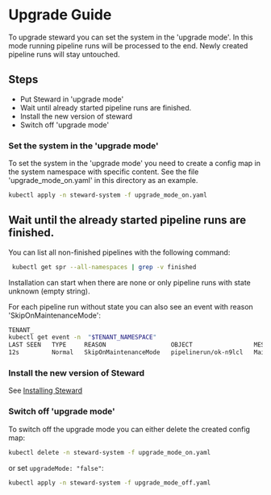 # Upgrade Guide

To upgrade steward you can set the system in the 'upgrade mode'.
In this mode running pipeline runs will be processed to the end.
Newly created pipeline runs will stay untouched.

## Steps

- Put Steward in 'upgrade mode'
- Wait until already started pipeline runs are finished.
- Install the new version of steward
- Switch off 'upgrade mode'


### Set the system in the 'upgrade mode'

To set the system in the 'upgrade mode' you need to create a config map in the system namespace with specific content.
See the file 'upgrade_mode_on.yaml' in this directory as an example.

```bash
kubectl apply -n steward-system -f upgrade_mode_on.yaml
```

## Wait until the already started pipeline runs are finished.

You can list all non-finished pipelines with the following command:

```bash
 kubectl get spr --all-namespaces | grep -v finished
 ```

Installation can start when there are none or only pipeline runs with state unknown (empty string).

For each pipeline run without state you can also see an event with reason 'SkipOnMaintenanceMode':

```bash
TENANT_
kubectl get event -n  "$TENANT_NAMESPACE"
LAST SEEN   TYPE     REASON                  OBJECT                 MESSAGE
12s         Normal   SkipOnMaintenanceMode   pipelinerun/ok-n9lcl   Maintenance mode skip
```

### Install the new version of Steward

See [Installing Steward](../install/README.md)

### Switch off 'upgrade mode'

To switch off the upgrade mode you can either delete the created config map:

```bash
kubectl delete -n steward-system -f upgrade_mode_on.yaml
```

or set `upgradeMode: "false"`:

```bash
kubectl apply -n steward-system -f upgrade_mode_off.yaml
```
